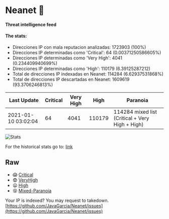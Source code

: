 # Neanet :hocho:
#### Threat intelligence feed
#### The stats:

- Direcciones IP con mala reputacion analizadas: 1723903 (100%)
- Direcciones IP determinadas como 'Critical':  64 (0.00371250586605%)
- Direcciones IP determinadas como 'Very High':  4041 (0.234409940699%)
- Direcciones IP determinadas como 'High':  110179 (6.39125287212)
- Total de direcciones IP indexadas en Neanet:  114284 (6.62937531868%)
- Total de direcciones IP descartadas en Neanet:  1609619 (93.3706246813%)

| Last Update | Critical | Very High | High | Paranoia |
| --- | --- | --- | --- | --- |
| 2021-01-10 03:02:04 | 64 | 4041 | 110179 | 114284 mixed list (Critical + Very High + High)|

![Stats](https://docs.google.com/spreadsheets/d/e/2PACX-1vSnaNMIXVabIpDJjufMlzH7poXnshF3mgd8Is1g9ytUEzVsP5my4Trn8f-xkoLLQ38xpL3HtmUexLo6/pubchart?oid=501124687&format=image)

For the historical stats go to: [link](/stats.csv)
## Raw
- :scream: [Critical](https://raw.githubusercontent.com/JavaGarcia/Neanet/master/blacklists/neanet_critical.txt)
- :fearful: [VeryHigh](https://raw.githubusercontent.com/JavaGarcia/Neanet/master/blacklists/neanet_veryHigh.txtt)
- :frowning: [High](https://raw.githubusercontent.com/JavaGarcia/Neanet/master/blacklists/neanet_high.txt)
- :dizzy_face: [Mixed-Paranoia](https://raw.githubusercontent.com/JavaGarcia/Neanet/master/blacklists/neanet_all.txt)


Your IP is indexed? You may request to takedown. [https://github.com/JavaGarcia/Neanet/issues](https://github.com/JavaGarcia/Neanet/issues)

























































































































































































































































































































































































































































































































































































































































































































































































































































































































































































































































































































































































































































































































































































































































































































































































































































































































































































































































































































































































































































































































































































































































































































































































































































































































































































































































































































































































































































































































































































































































































































































































































































































































































































































































































































